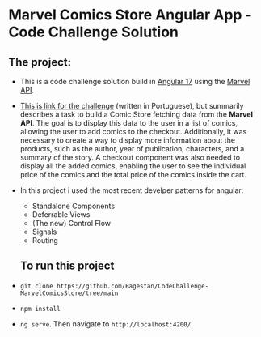 # Marvel Comics Store Angular App - Code Challenge Solution

## The project:

- This is a code challenge solution build in [Angular 17](angular.dev) using the [Marvel API](developer.marvel.com/).
- [This is link for the challenge](https://github.com/contabilizei/front-end-teste) (written in Portuguese), but summarily describes a task to build a Comic Store fetching data from the **Marvel API**. The goal is to display this data to the user in a list of comics, allowing the user to add comics to the checkout. Additionally, it was necessary to create a way to display more information about the products, such as the author, year of publication, characters, and a summary of the story. A checkout component was also needed to display all the added comics, enabling the user to see the individual price of the comics and the total price of the comics inside the cart.
- In this project i used the most recent develper patterns for angular:
  - Standalone Components
  - Deferrable Views
  - (The new) Control Flow
  - Signals
  - Routing

  ## To run this project
- `git clone https://github.com/Bagestan/CodeChallenge-MarvelComicsStore/tree/main`
- `npm install`
- `ng serve`. Then navigate to `http://localhost:4200/`.

  
